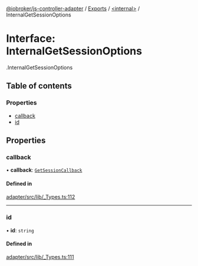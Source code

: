 [@iobroker/js-controller-adapter](../README.md) / [Exports](../modules.md) / [<internal\>](../modules/internal_.md) / InternalGetSessionOptions

# Interface: InternalGetSessionOptions

[<internal>](../modules/internal_.md).InternalGetSessionOptions

## Table of contents

### Properties

- [callback](internal_.InternalGetSessionOptions.md#callback)
- [id](internal_.InternalGetSessionOptions.md#id)

## Properties

### callback

• **callback**: [`GetSessionCallback`](../modules/internal_.md#getsessioncallback)

#### Defined in

[adapter/src/lib/_Types.ts:112](https://github.com/ioBroker/ioBroker.js-controller/blob/d87d529d/packages/adapter/src/lib/_Types.ts#L112)

___

### id

• **id**: `string`

#### Defined in

[adapter/src/lib/_Types.ts:111](https://github.com/ioBroker/ioBroker.js-controller/blob/d87d529d/packages/adapter/src/lib/_Types.ts#L111)
